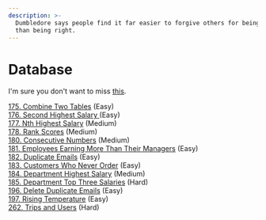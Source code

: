 ```yaml
---
description: >-
  Dumbledore says people find it far easier to forgive others for being wrong
  than being right.
---
```


# Database

I'm sure you don't want to miss [this](https://leetcode.com/problemset/database/).

[175. Combine Two Tables](https://app.gitbook.com/@cherish-wsxx/s/expecto-patronum/~/edit/drafts/-LpFIQ8DwvxIIfb9CxkB/untitled/175.-combine-two-tables-easy) \(Easy\)  
[176. Second Highest Salary ](176.-second-highest-salary.md)\(Easy\)  
[177. Nth Highest Salary](https://app.gitbook.com/@cherish-wsxx/s/expecto-patronum/~/edit/drafts/-LpFIQ8DwvxIIfb9CxkB/untitled/177.-nth-highest-salary) \(Medium\)  
[178. Rank Scores](https://app.gitbook.com/@cherish-wsxx/s/expecto-patronum/~/edit/drafts/-LpFIQ8DwvxIIfb9CxkB/untitled/178.-rank-scores) \(Medium\)  
[180. Consecutive Numbers](https://app.gitbook.com/@cherish-wsxx/s/expecto-patronum/~/edit/drafts/-LpFIQ8DwvxIIfb9CxkB/untitled/180.-consecutive-numbers) \(Medium\)  
[181. Employees Earning More Than Their Managers](https://app.gitbook.com/@cherish-wsxx/s/expecto-patronum/~/edit/drafts/-LpFIQ8DwvxIIfb9CxkB/untitled/181.-employees-earning-more-than-their-managers) \(Easy\)  
[182. Duplicate Emails](https://app.gitbook.com/@cherish-wsxx/s/expecto-patronum/~/edit/drafts/-LpFIQ8DwvxIIfb9CxkB/untitled/182.-duplicate-emails) \(Easy\)  
[183. Customers Who Never Order](https://app.gitbook.com/@cherish-wsxx/s/expecto-patronum/~/edit/drafts/-LpFIQ8DwvxIIfb9CxkB/untitled/183.-customers-who-never-order) \(Easy\)  
[184. Department Highest Salary](https://app.gitbook.com/@cherish-wsxx/s/expecto-patronum/~/edit/drafts/-LpFIQ8DwvxIIfb9CxkB/untitled/184.-department-highest-salary) \(Medium\)  
[185. Department Top Three Salaries](https://app.gitbook.com/@cherish-wsxx/s/expecto-patronum/~/edit/drafts/-LpFIQ8DwvxIIfb9CxkB/untitled/185.-department-top-three-salaries) \(Hard\)  
[196. Delete Duplicate Emails](https://app.gitbook.com/@cherish-wsxx/s/expecto-patronum/~/edit/drafts/-LpFIQ8DwvxIIfb9CxkB/untitled/196.-delete-duplicate-emails) \(Easy\)  
[197. Rising Temperature](https://app.gitbook.com/@cherish-wsxx/s/expecto-patronum/~/edit/drafts/-LpFIQ8DwvxIIfb9CxkB/untitled/197.-rising-temperature) \(Easy\)  
[262. Trips and Users](https://app.gitbook.com/@cherish-wsxx/s/expecto-patronum/~/edit/drafts/-LpFIQ8DwvxIIfb9CxkB/untitled/262.-trips-and-users) \(Hard\)









